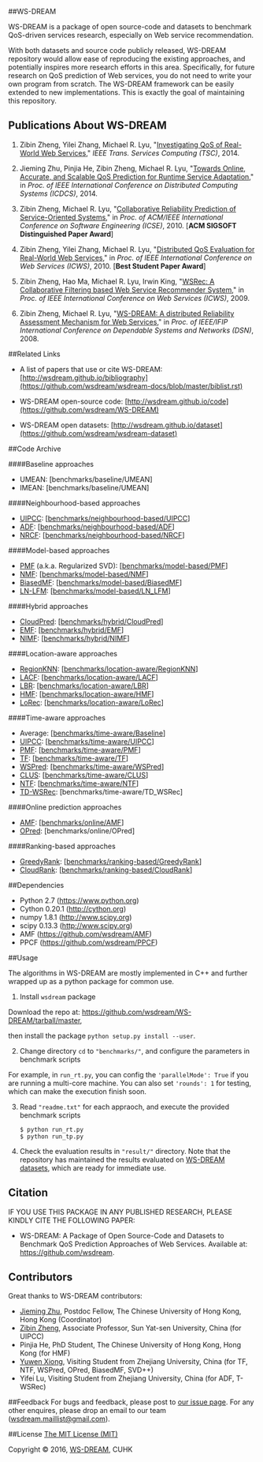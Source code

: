 ##WS-DREAM

WS-DREAM is a package of open source-code and datasets to benchmark QoS-driven services research, especially on Web service recommendation.

With both datasets and source code publicly released, WS-DREAM repository would allow ease of reproducing the existing approaches, and potentially inspires more research efforts in this area. Specifically, for future research on QoS prediction of Web services, you do not need to write your own program from scratch. The WS-DREAM framework can be easily extended to new implementations. This is exactly the goal of maintaining this repository.


## Publications About WS-DREAM

1. Zibin Zheng, Yilei Zhang, Michael R. Lyu, "[Investigating QoS of Real-World Web Services](http://ieeexplore.ieee.org/xpls/abs_all.jsp?arnumber=6357180)," *IEEE Trans. Services Computing (TSC)*, 2014.

1. Jieming Zhu, Pinjia He, Zibin Zheng, Michael R. Lyu, "[Towards Online, Accurate, and Scalable QoS Prediction for Runtime Service Adaptation](http://jiemingzhu.github.io/pub/jmzhu_icdcs2014.pdf)," in *Proc. of IEEE International Conference on Distributed Computing Systems (ICDCS)*, 2014.

1. Zibin Zheng, Michael R. Lyu, "[Collaborative Reliability Prediction of Service-Oriented Systems](http://ieeexplore.ieee.org/xpls/abs_all.jsp?arnumber=6062071)," in *Proc. of ACM/IEEE International Conference on Software Engineering (ICSE)*, 2010. [**ACM SIGSOFT Distinguished Paper Award**]

1. Zibin Zheng, Yilei Zhang, Michael R. Lyu, "[Distributed QoS Evaluation for Real-World Web Services](http://ieeexplore.ieee.org/xpls/abs_all.jsp?arnumber=5552800)," in *Proc. of IEEE International Conference on Web Services (ICWS)*, 2010. [**Best Student Paper Award**]

1. Zibin Zheng, Hao Ma, Michael R. Lyu, Irwin King, "[WSRec: A Collaborative Filtering based Web Service Recommender System](http://ieeexplore.ieee.org/xpls/abs_all.jsp?arnumber=5175854)," in *Proc. of IEEE International Conference on Web Services (ICWS)*, 2009.

1. Zibin Zheng, Michael R. Lyu, "[WS-DREAM: A distributed Reliability Assessment Mechanism for Web Services](http://ieeexplore.ieee.org/xpls/abs_all.jsp?arnumber=4630108)," in *Proc. of IEEE/IFIP International Conference on Dependable Systems and Networks (DSN)*, 2008.

##Related Links
- A list of papers that use or cite WS-DREAM: [http://wsdream.github.io/bibliography](https://github.com/wsdream/wsdream-docs/blob/master/biblist.rst)

- WS-DREAM open-source code: [http://wsdream.github.io/code](https://github.com/wsdream/WS-DREAM)

- WS-DREAM open datasets: [http://wsdream.github.io/dataset](https://github.com/wsdream/wsdream-dataset)

##Code Archive

####Baseline approaches
- UMEAN: [benchmarks/baseline/UMEAN]
- IMEAN: [benchmarks/baseline/UMEAN]

####Neighbourhood-based approaches
- [UIPCC](http://ieeexplore.ieee.org/xpls/abs_all.jsp?arnumber=5674010 "Zheng et al., TSC'2011"): [[benchmarks/neighbourhood-based/UIPCC](https://github.com/wsdream/WS-DREAM/tree/76b35a6a21c5d209a1897c4719a5e32a3e79c782/UIPCC)]
- [ADF](http://ieeexplore.ieee.org/xpls/abs_all.jsp?arnumber=6301755 "Wu et al., TSMC'2013"): [[benchmarks/neighbourhood-based/ADF](https://github.com/wsdream/WS-DREAM/tree/76b35a6a21c5d209a1897c4719a5e32a3e79c782/ADF)]
- [NRCF](http://ieeexplore.ieee.org/xpls/abs_all.jsp?arnumber=6338940&tag=1 "Sun et al., TSC'2013"): [[benchmarks/neighbourhood-based/NRCF](https://github.com/wsdream/WS-DREAM/tree/76b35a6a21c5d209a1897c4719a5e32a3e79c782/NRCF)]

####Model-based approaches
- [PMF](http://dl.acm.org/citation.cfm?id=2430548 "Zheng et al., TOSEM'2013") \(a.k.a. Regularized SVD): [[benchmarks/model-based/PMF](https://github.com/wsdream/WS-DREAM/tree/master/benchmarks/model-based/PMF)]
- [NMF](http://ieeexplore.ieee.org/xpls/abs_all.jsp?arnumber=6076756 "Zhang et al., SRDS'2011"): [[benchmarks/model-based/NMF](https://github.com/wsdream/WS-DREAM/tree/master/benchmarks/model-based/NMF)]
- [BiasedMF](http://ieeexplore.ieee.org/xpl/articleDetails.jsp?arnumber=6930523 "Yu et al., SCC'2014"): [[benchmarks/model-based/BiasedMF](https://github.com/wsdream/WS-DREAM/tree/master/benchmarks/model-based/BiasedMF)]
- [LN-LFM](http://ieeexplore.ieee.org/xpl/articleDetails.jsp?arnumber=6930523 "Yu et al., SCC'2014"): [[benchmarks/model-based/LN_LFM](https://github.com/wsdream/WS-DREAM/tree/master/benchmarks/model-based/LN_LFM)]

####Hybrid approaches  
- [CloudPred](http://ieeexplore.ieee.org/xpls/abs_all.jsp?arnumber=6076756 "Zhang et al., SRDS'2011"): [[benchmarks/hybrid/CloudPred](https://github.com/wsdream/WS-DREAM/tree/76b35a6a21c5d209a1897c4719a5e32a3e79c782/CloudPred)]
- [EMF](http://ieeexplore.ieee.org/xpls/abs_all.jsp?arnumber=6274140 "Lo et al., SCC'2012"): [[benchmarks/hybrid/EMF](https://github.com/wsdream/WS-DREAM/tree/master/benchmarks/hybrid/EMF)]
- [NIMF](http://ieeexplore.ieee.org/xpls/abs_all.jsp?arnumber=6122009 "Zheng et al., TSC'2013"): [[benchmarks/hybrid/NIMF](https://github.com/wsdream/WS-DREAM/tree/master/benchmarks/hybrid/NIMF)]

####Location-aware approaches
- [RegionKNN](http://ieeexplore.ieee.org/xpls/abs_all.jsp?arnumber=5552807 "Chen et al., ICWS'2010"): [[benchmarks/location-aware/RegionKNN](https://github.com/wsdream/WS-DREAM/tree/76b35a6a21c5d209a1897c4719a5e32a3e79c782/Location-aware/RegionKNN)]
- [LACF](http://ieeexplore.ieee.org/xpls/abs_all.jsp?arnumber=6257808 "Tang et al., ICWS'2012"): [[benchmarks/location-aware/LACF](https://github.com/wsdream/WS-DREAM/tree/76b35a6a21c5d209a1897c4719a5e32a3e79c782/Location-aware/LACF)]
- [LBR](http://ieeexplore.ieee.org/xpls/abs_all.jsp?arnumber=6257841 "Lo et al., ICWS'2012"): [[benchmarks/location-aware/LBR](https://github.com/wsdream/WS-DREAM/tree/76b35a6a21c5d209a1897c4719a5e32a3e79c782/Location-aware/LBR)]
- [HMF](http://ieeexplore.ieee.org/xpls/abs_all.jsp?arnumber=6928911 "He et al., ICWS'2014"): [[benchmarks/location-aware/HMF](https://github.com/wsdream/WS-DREAM/tree/76b35a6a21c5d209a1897c4719a5e32a3e79c782/Location-aware/HMF)]
- [LoRec](http://ieeexplore.ieee.org/xpls/abs_all.jsp?arnumber=6684151 "Chen et al., TPDS'2014"): [[benchmarks/location-aware/LoRec](https://github.com/wsdream/WS-DREAM/tree/76b35a6a21c5d209a1897c4719a5e32a3e79c782/Location-aware/LoRec)]

####Time-aware approaches
- Average: [[benchmarks/time-aware/Baseline](https://github.com/wsdream/WS-DREAM/tree/master/benchmarks/time-aware/Baseline)]
- [UIPCC](http://ieeexplore.ieee.org/xpls/abs_all.jsp?arnumber=5674010 "Zheng et al., TSC'2011"): [[benchmarks/time-aware/UIPCC](https://github.com/wsdream/WS-DREAM/tree/master/benchmarks/time-aware/UIPCC)]
- [PMF](http://dl.acm.org/citation.cfm?id=2430548 "Zheng et al., TOSEM'2013"): [[benchmarks/time-aware/PMF](https://github.com/wsdream/WS-DREAM/tree/master/benchmarks/time-aware/PMF)]
- [TF](http://ieeexplore.ieee.org/xpls/abs_all.jsp?arnumber=6132969&tag=1 "Zhang et al., ISSRE'2011"): [[benchmarks/time-aware/TF](https://github.com/wsdream/WS-DREAM/tree/76b35a6a21c5d209a1897c4719a5e32a3e79c782/Time-aware/TF)] 
- [WSPred](http://ieeexplore.ieee.org/xpls/abs_all.jsp?arnumber=6132969&tag=1 "Zhang et al., ISSRE'2011"): [[benchmarks/time-aware/WSPred](https://github.com/wsdream/WS-DREAM/tree/76b35a6a21c5d209a1897c4719a5e32a3e79c782/Time-aware/WSPred)]  
- [CLUS](http://ieeexplore.ieee.org/xpl/articleDetails.jsp?arnumber=6874541 "Silic et al., FSE'2013"): [[benchmarks/time-aware/CLUS](https://github.com/wsdream/WS-DREAM/tree/76b35a6a21c5d209a1897c4719a5e32a3e79c782/Time-aware/CLUS)]
- [NTF](http://dl.acm.org/citation.cfm?id=2568001 "Zhang et al., WWW'2014"): [[benchmarks/time-aware/NTF](https://github.com/wsdream/WS-DREAM/tree/76b35a6a21c5d209a1897c4719a5e32a3e79c782/Time-aware/NTF)]
- [TD-WSRec](http://ieeexplore.ieee.org/xpl/articleDetails.jsp?arnumber=6928878 "Hu et al., ICWS'14"): [benchmarks/time-aware/TD_WSRec] 
  
####Online prediction approaches
- [AMF](http://ieeexplore.ieee.org/xpls/abs_all.jsp?arnumber=6888908&tag=1 "Zhu et al., ICDCS'2014"): [[benchmarks/online/AMF](https://github.com/wsdream/AMF)] 
- [OPred](http://ieeexplore.ieee.org/xpl/articleDetails.jsp?arnumber=6720144 "Zhang et al., TSMC'2014"): [benchmarks/online/OPred]

####Ranking-based approaches
- [GreedyRank](http://ieeexplore.ieee.org/xpls/abs_all.jsp?arnumber=5623393 "Zheng et al., SRDS'2010"): [[benchmarks/ranking-based/GreedyRank](https://github.com/wsdream/WS-DREAM/tree/76b35a6a21c5d209a1897c4719a5e32a3e79c782/Ranking-based/GreedyRank)]  
- [CloudRank](http://ieeexplore.ieee.org/xpls/abs_all.jsp?arnumber=6320550 "Zheng et al., TPDS'2013"): [[benchmarks/ranking-based/CloudRank](https://github.com/wsdream/WS-DREAM/tree/76b35a6a21c5d209a1897c4719a5e32a3e79c782/Ranking-based/CloudRank)] 


##Dependencies
- Python 2.7 (https://www.python.org)
- Cython 0.20.1 (http://cython.org)
- numpy 1.8.1 (http://www.scipy.org)
- scipy 0.13.3 (http://www.scipy.org)
- AMF (https://github.com/wsdream/AMF)
- PPCF (https://github.com/wsdream/PPCF)

##Usage

The algorithms in WS-DREAM are mostly implemented in C++ and further wrapped up as a python package for common use.

1. Install `wsdream` package
    
  Download the repo at: https://github.com/wsdream/WS-DREAM/tarball/master,
  
  then install the package `python setup.py install --user`. 

2. Change directory `cd` to `"benchmarks/"`, and configure the parameters in benchmark scripts
  
  For example, in `run_rt.py`, you can config the `'parallelMode': True` if you are running a multi-core machine. You can also set `'rounds': 1` for testing, which can make the execution finish soon.

3. Read `"readme.txt"` for each appraoch, and execute the provided benchmark scripts 
    
	```
    $ python run_rt.py
    $ python run_tp.py 
    ```
4. Check the evaluation results in `"result/"` directory. Note that the repository has maintained the results evaluated on [WS-DREAM datasets](https://github.com/wsdream/dataset), which are ready for immediate use.


## Citation
IF YOU USE THIS PACKAGE IN ANY PUBLISHED RESEARCH, PLEASE KINDLY CITE THE FOLLOWING PAPER:
- WS-DREAM: A Package of Open Source-Code and Datasets to Benchmark QoS Prediction Approaches of Web Services. Available at: https://github.com/wsdream.


## Contributors
Great thanks to WS-DREAM contributors:
- [Jieming Zhu](http://jiemingzhu.github.io/), Postdoc Fellow, The Chinese University of Hong Kong, Hong Kong (Coordinator)
- [Zibin Zheng](http://www.zibinzheng.com/), Associate Professor, Sun Yat-sen University, China (for UIPCC)
- Pinjia He, PhD Student, The Chinese University of Hong Kong, Hong Kong (for HMF)
- [Yuwen Xiong](https://github.com/Orpine), Visiting Student from Zhejiang University, China (for TF, NTF, WSPred, OPred, BiasedMF, SVD++)
- Yifei Lu, Visiting Student from Zhejiang University, China (for ADF, T-WSRec)


##Feedback
For bugs and feedback, please post to [our issue page](https://github.com/wsdream/WS-DREAM/issues). For any other enquires, please drop an email to our team (wsdream.maillist@gmail.com).

##License
[The MIT License (MIT)](./LICENSE)

Copyright &copy; 2016, [WS-DREAM](https://wsdream.github.io), CUHK